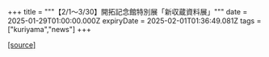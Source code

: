 +++
title = """【2/1～3/30】開拓記念館特別展「新収蔵資料展」"""
date = 2025-01-29T01:00:00.000Z
expiryDate = 2025-02-01T01:36:49.081Z
tags = ["kuriyama","news"]
+++


[[source]](https://www.town.kuriyama.hokkaido.jp/soshiki/55/30111.html)
